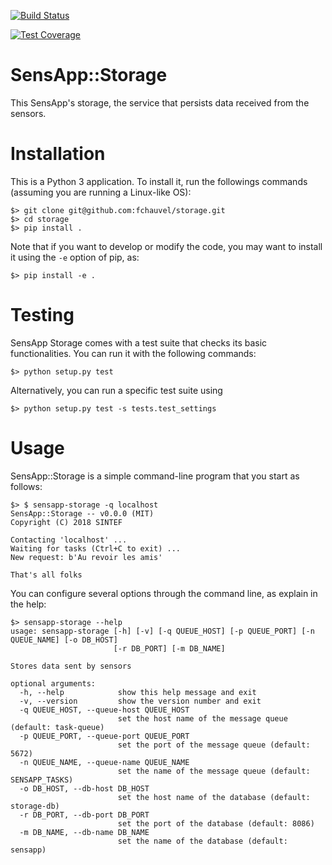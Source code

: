 [![Build Status](https://travis-ci.org/fchauvel/storage.svg?branch=master)](https://travis-ci.org/fchauvel/storage)

[![Test Coverage](https://img.shields.io/codecov/c/github/fchauvel/storage.svg)](https://img.shields.io/codecov/c/github/fchauvel/storage.svg)


# SensApp::Storage 

This SensApp's storage, the service that persists data received from
the sensors.


# Installation

This is a Python 3 application. To install it, run the followings
commands (assuming you are running a Linux-like OS):

	$> git clone git@github.com:fchauvel/storage.git
	$> cd storage
	$> pip install .
	
Note that if you want to develop or modify the code, you may want to
install it using the `-e` option of pip, as:
	
	$> pip install -e .

# Testing

SensApp Storage comes with a test suite that checks its basic
functionalities. You can run it with the following commands:

	$> python setup.py test

Alternatively, you can run a specific test suite using
	
	$> python setup.py test -s tests.test_settings
	
# Usage

SensApp::Storage is a simple command-line program that you start as
follows:

	$> $ sensapp-storage -q localhost
	SensApp::Storage -- v0.0.0 (MIT)
	Copyright (C) 2018 SINTEF
	
	Contacting 'localhost' ...
	Waiting for tasks (Ctrl+C to exit) ...
	New request: b'Au revoir les amis'
	
	That's all folks
	
You can configure several options through the command line, as explain
in the help:

	$> sensapp-storage --help
	usage: sensapp-storage [-h] [-v] [-q QUEUE_HOST] [-p QUEUE_PORT] [-n QUEUE_NAME] [-o DB_HOST]
	                       [-r DB_PORT] [-m DB_NAME]

	Stores data sent by sensors

	optional arguments:
	  -h, --help            show this help message and exit
      -v, --version         show the version number and exit
      -q QUEUE_HOST, --queue-host QUEUE_HOST
                            set the host name of the message queue (default: task-queue)
      -p QUEUE_PORT, --queue-port QUEUE_PORT
                            set the port of the message queue (default: 5672)
      -n QUEUE_NAME, --queue-name QUEUE_NAME
                            set the name of the message queue (default: SENSAPP_TASKS)
      -o DB_HOST, --db-host DB_HOST
                            set the host name of the database (default: storage-db)
      -r DB_PORT, --db-port DB_PORT
                            set the port of the database (default: 8086)
      -m DB_NAME, --db-name DB_NAME
                            set the name of the database (default: sensapp)
							
							
